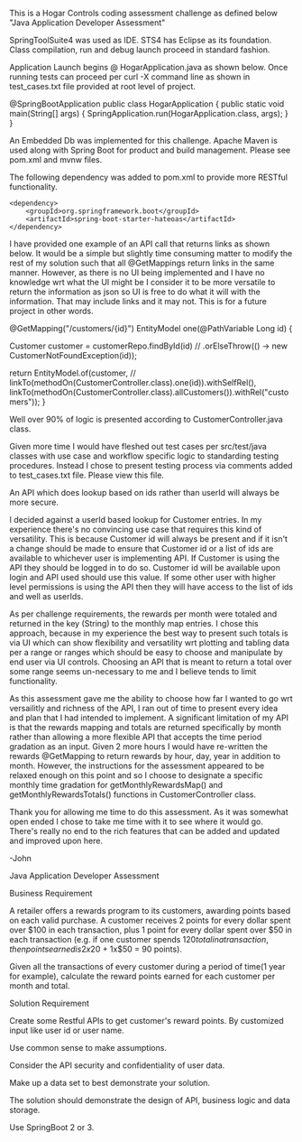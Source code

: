 This is a Hogar Controls coding assessment challenge as defined below "Java Application Developer Assessment"

SpringToolSuite4 was used as IDE. STS4 has Eclipse as its foundation. Class compilation, run and debug launch proceed in standard fashion.

Application Launch begins @ HogarApplication.java as shown below. Once running tests can proceed per curl -X command line as shown in test_cases.txt file provided at root level of project.

@SpringBootApplication
public class HogarApplication {
	public static void main(String[] args) {
		SpringApplication.run(HogarApplication.class, args);
	}
}

An Embedded Db was implemented for this challenge. Apache Maven is used along with Spring Boot for product and build management. Please see pom.xml and mvnw files. 

The following dependency was added to pom.xml to provide more RESTful functionality.

	<dependency>
		<groupId>org.springframework.boot</groupId>
		<artifactId>spring-boot-starter-hateoas</artifactId>
	</dependency>
	

I have provided one example of an API call that returns links as shown below. It would be a simple but slightly time consuming matter to modify the rest of my solution such that all @GetMappings return links in the same manner. However, as there is no UI being implemented and I have no knowledge wrt what the UI might be I consider it to be more versatile to return the information as json so UI is free to do what it will with the information. That may include links and it may not. This is for a future project in other words.

@GetMapping("/customers/{id}")
EntityModel<Customer> one(@PathVariable Long id) {

  Customer customer = customerRepo.findById(id) //
    .orElseThrow(() -> new CustomerNotFoundException(id));

  return EntityModel.of(customer, //
    linkTo(methodOn(CustomerController.class).one(id)).withSelfRel(),
    linkTo(methodOn(CustomerController.class).allCustomers()).withRel("customers"));
}


Well over 90% of logic is presented according to CustomerController.java class.

Given more time I would have fleshed out test cases per src/test/java classes with use case and workflow specific logic to standarding testing procedures. Instead I chose to present testing process via comments added to test_cases.txt file. Please view this file.

An API which does lookup based on ids rather than userId will always be more secure.

I decided against a userId based lookup for Customer entries. In my experience there's no convincing use case that requires this kind of versatility. This is because Customer id will always be present and if it isn't a change should be made to ensure that Customer id or a list of ids are available to whichever user is implementing API. If Customer is using the API they should be logged in to do so. Customer id will be available upon login and API used should use this value. If some other user with higher level permissions is using the API then they will have access to the list of ids and well as userIds.

As per challenge requirements, the rewards per month were totaled and returned in the key (String) to the monthly map entries. I chose this approach, because in my experience the best way to present such totals is via UI which can show flexibility and versatility wrt plotting and tabling data per a range or ranges which should be easy to choose and manipulate by end user via UI controls. Choosing an API that is meant to return a total over some range seems un-necessary to me and I believe tends to limit functionality.

As this assessment gave me the ability to choose how far I wanted to go wrt versailitly and richness of the API, I ran out of time to present every idea and plan that I had intended to implement. A significant limitation of my API is that the rewards mapping and totals are returned specifically by month rather than allowing a more flexible API that accepts the time period gradation as an input. Given 2 more hours I would have re-written the rewards @GetMapping to return rewards by hour, day, year in addition to month. However, the instructions for the assessment appeared to be relaxed enough on this point and so I choose to designate a specific monthly time gradation for getMonthlyRewardsMap() and getMonthlyRewardsTotals() functions in CustomerController class.

Thank you for allowing me time to do this assessment. As it was somewhat open ended I chose to take me time with it to see where it would go. There's really no end to the rich features that can be added and updated and improved upon here.

-John




Java Application Developer Assessment

Business Requirement

A retailer offers a rewards program to its customers, awarding points based on each valid purchase. A customer receives 2 points for every dollar spent over $100 in each transaction, plus 1 point for every dollar spent over $50 in each transaction (e.g. if one customer spends $120 total in a transaction, then points earned is 2x$20 + 1x$50 = 90 points).

Given all the transactions of every customer during a period of time(1 year for example), calculate the reward points earned for each customer per month and total.

Solution Requirement

Create some Restful APIs to get customer's reward points. By customized input like user id or user name.

Use common sense to make assumptions.

Consider the API security and confidentiality of user data.

Make up a data set to best demonstrate your solution.

The solution should demonstrate the design of API, business logic and data storage.

Use SpringBoot 2 or 3.
